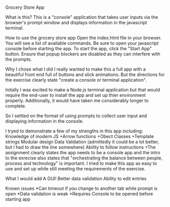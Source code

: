 Grocery Store App

What is this?
This is a "console" application that takes user inputs via the browser's prompt window and displays information in the javascript terminal. 


How to use the grocery store app
Open the index.html file in your browser. You will see a list of available commands. Be sure to open your javascript console before starting the app. To start the app, click the "Start App" button. Ensure that popup blockers are disabled as they can interfere with the prompts. 


Why I chose what I did
I really wanted to make this a full app with a beautiful front end full of buttons and slick animations. But the directions for the exercise clearly state "create a console or terminal application".

Initally I was excited to make a Node.js terminal application but that would require the end-user to install the app and set up thier environment properly. Additionally, it would have taken me considerably longer to complete. 

So I settled on the format of using prompts to collect user input and displaying information in the console. 


I tryed to demonstrate a few of my strengths in this app including: 
	Knowledge of modern JS
		+Arrow functions
		+Obect Classes
		+Template strings
	Modular design
	Data Validation (admittedly it could be a lot better, but I had to draw the line somewhere)
	Ability to follow instructions
		+The assignment clearly states the app needs to be a console app and the intro to the exrecise also states that "orchestrating the balance between people, process and technology" is important. I tried to make this app as easy to use and set up while still meeting the requirements of the exercise. 


What I would add
A GUI!
Better data validation 
Ability to edit entries


Known issues
*Can timeout if you change to another tab while prompt is open
*Data validation is weak
*Requires Console to be opened before starting app















